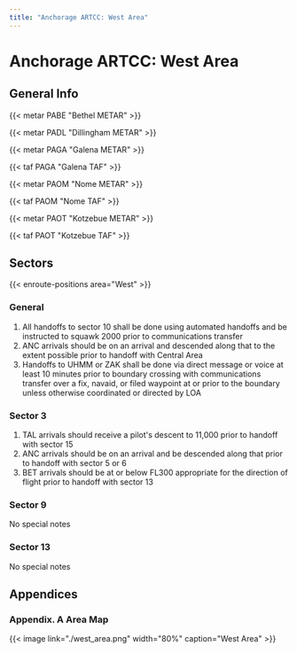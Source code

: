 ```yaml
---
title: "Anchorage ARTCC: West Area"
---
```


# Anchorage ARTCC: West Area

## General Info

{{< metar PABE "Bethel METAR" >}}

{{< metar PADL "Dillingham METAR" >}}

{{< metar PAGA "Galena METAR" >}}

{{< taf PAGA "Galena TAF" >}}

{{< metar PAOM "Nome METAR" >}}

{{< taf PAOM "Nome TAF" >}}

{{< metar PAOT "Kotzebue METAR" >}}

{{< taf PAOT "Kotzebue TAF" >}}

## Sectors

{{< enroute-positions area="West" >}}

### General

1. All handoffs to sector 10 shall be done using automated handoffs and be instructed to squawk 2000 prior to communications transfer
2. ANC arrivals should be on an arrival and descended along that to the extent possible prior to handoff with Central Area
3. Handoffs to UHMM or ZAK shall be done via direct message or voice at least 10 minutes prior to boundary crossing with communications transfer over a fix, navaid, or filed
   waypoint at or prior to the boundary unless otherwise coordinated or directed by LOA

### Sector 3

1. TAL arrivals should receive a pilot's descent to 11,000 prior to handoff with sector 15
2. ANC arrivals should be on an arrival and be descended along that prior to handoff with sector 5 or 6
3. BET arrivals should be at or below FL300 appropriate for the direction of flight prior to handoff with sector 13

### Sector 9

No special notes

### Sector 13

No special notes

## Appendices

### Appendix. A Area Map

{{< image link="./west_area.png" width="80%" caption="West Area" >}}
